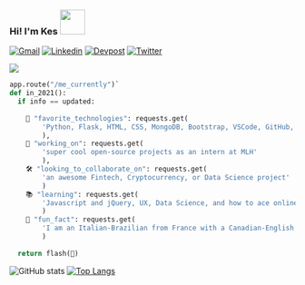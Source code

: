 ### Hi! I'm Kes <img src="https://media.giphy.com/media/ZCGlF41uo0GY7oPymE/giphy.gif" width="44px">
[![Gmail](https://img.shields.io/badge/Gmail-orange?style=plastic-&logo=Gmail&logoColor=white&link=mailto:kescardoso@gmail.com)](mailto:kescardoso@gmail.com)
[![Linkedin](https://img.shields.io/badge/Linkedin-yellow?style=plastic-&logo=Linkedin&logoColor=white&link=https://www.linkedin.com/in/kescardoso/)](https://www.linkedin.com/in/kescardoso/)
[![Devpost](https://img.shields.io/badge/Devpost-yellowgreen?style=plastic-&logo=Devpost&logoColor=white&link=https://devpost.com/kescardoso/)](https://devpost.com/kescardoso/)
[![Twitter](https://img.shields.io/badge/Twitter-green?style=plastic-&logo=Twitter&logoColor=white&link=https://twitter.com/kescardoso/)](https://twitter.com/kescardoso/)

![](https://media.giphy.com/media/2RiU1RUjyh4C4/giphy.gif)

```python
app.route("/me_currently")`
def in_2021():
  if info == updated:
  
    🤖 "favorite_technologies": requests.get(
        'Python, Flask, HTML, CSS, MongoDB, Bootstrap, VSCode, GitHub, Heroku, Figma'
        ),
    💪 "working_on": requests.get(
        'super cool open-source projects as an intern at MLH'
        ),
    🛠 "looking_to_collaborate_on": requests.get(
        'an awesome Fintech, Cryptocurrency, or Data Science project'
        )
    📚 "learning": requests.get(
        'Javascript and jQuery, UX, Data Science, and how to ace online karaoke'
        )
    🦩 "fun_fact": requests.get(
        'I am an Italian-Brazilian from France with a Canadian-English accent. I gave up placing where I come from'
        )
        
  return flash(🍉)
```

![GitHub stats](https://github-readme-stats.vercel.app/api?username=kescardoso&theme=onedark&show_icons=true&hide=issues&count_private=true)
[![Top Langs](https://github-readme-stats.vercel.app/api/top-langs/?username=kescardoso&layout=compact&langs_count=6&theme=onedark)](https://github.com/kescardoso/github-readme-stats)
